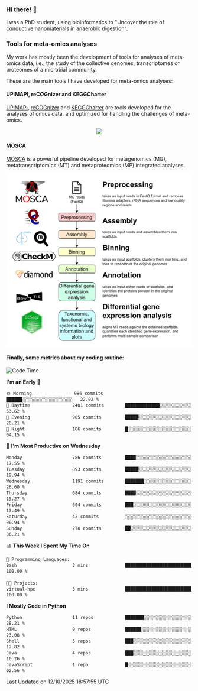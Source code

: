 ### Hi there! 👋

I was a PhD student, using bioinformatics to "Uncover the role of conductive nanomaterials in anaerobic digestion".

### Tools for meta-omics analyses

My work has mostly been the development of tools for analyses of meta-omics data, i.e., the study of the collective genomes, transcriptomes or proteomes of a microbial community.

These are the main tools I have developed for meta-omics analyses:

#### UPIMAPI, reCOGnizer and KEGGCharter

[UPIMAPI](https://github.com/iquasere/UPIMAPI), [reCOGnizer](https://github.com/iquasere/reCOGnizer) and [KEGGCharter](https://github.com/iquasere/KEGGCharter) are tools developed for the analyses of omics data, and optimized for handling the challenges of meta-omics.

<p align="center">
    <img src="assets/annotation_paper.png">
</p>

#### MOSCA

[MOSCA](https://github.com/iquasere/MOSCA) is a powerful pipeline developed for metagenomics (MG), metatranscriptomics (MT) and metaproteomics (MP) integrated analyses.

<p align="center">
    <img src="assets/mosca_workflow.png" align="center" width="700">
</p>


#### Finally, some metrics about my coding routine:

<!--START_SECTION:waka-->
![Code Time](http://img.shields.io/badge/Code%20Time-1%2C044%20hrs%2037%20mins-blue)

**I'm an Early 🐤** 

```text
🌞 Morning                986 commits         ██████░░░░░░░░░░░░░░░░░░░   22.02 % 
🌆 Daytime                2401 commits        █████████████░░░░░░░░░░░░   53.62 % 
🌃 Evening                905 commits         █████░░░░░░░░░░░░░░░░░░░░   20.21 % 
🌙 Night                  186 commits         █░░░░░░░░░░░░░░░░░░░░░░░░   04.15 % 
```
📅 **I'm Most Productive on Wednesday** 

```text
Monday                   786 commits         ████░░░░░░░░░░░░░░░░░░░░░   17.55 % 
Tuesday                  893 commits         █████░░░░░░░░░░░░░░░░░░░░   19.94 % 
Wednesday                1191 commits        ███████░░░░░░░░░░░░░░░░░░   26.60 % 
Thursday                 684 commits         ████░░░░░░░░░░░░░░░░░░░░░   15.27 % 
Friday                   604 commits         ███░░░░░░░░░░░░░░░░░░░░░░   13.49 % 
Saturday                 42 commits          ░░░░░░░░░░░░░░░░░░░░░░░░░   00.94 % 
Sunday                   278 commits         ██░░░░░░░░░░░░░░░░░░░░░░░   06.21 % 
```


📊 **This Week I Spent My Time On** 

```text
💬 Programming Languages: 
Bash                     3 mins              █████████████████████████   100.00 % 

🐱‍💻 Projects: 
virtual-hpc              3 mins              █████████████████████████   100.00 % 
```

**I Mostly Code in Python** 

```text
Python                   11 repos            ███████░░░░░░░░░░░░░░░░░░   28.21 % 
HTML                     9 repos             ██████░░░░░░░░░░░░░░░░░░░   23.08 % 
Shell                    5 repos             ███░░░░░░░░░░░░░░░░░░░░░░   12.82 % 
Java                     4 repos             ███░░░░░░░░░░░░░░░░░░░░░░   10.26 % 
JavaScript               1 repo              █░░░░░░░░░░░░░░░░░░░░░░░░   02.56 % 
```




 Last Updated on 12/10/2025 18:57:55 UTC
<!--END_SECTION:waka-->
